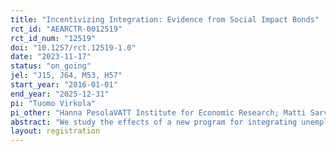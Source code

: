 ```yaml
---
title: "Incentivizing Integration: Evidence from Social Impact Bonds"
rct_id: "AEARCTR-0012519"
rct_id_num: "12519"
doi: "10.1257/rct.12519-1.0"
date: "2023-11-17"
status: "on_going"
jel: "J15, J64, M53, H57"
start_year: "2016-01-01"
end_year: "2025-12-31"
pi: "Tuomo Virkola"
pi_other: "Hanna PesolaVATT Institute for Economic Research; Matti SarvimäkiAalto University School of Business, Helsinki GSE, VATT Institute for Economic Research "
abstract: "We study the effects of a new program for integrating unemployed immigrants into the labor market. A key part of this program is to create strong financial incentives for private service providers to place immigrants into gainful employment. Participation is randomized and service providers are compensated for the cost-savings to the public sector (measured by income taxes and unemployment benefits) relative to a control group participating in business-as-usual services. The new program provides a fast track to on-the-job training, while the business-as-usual services emphasize in-class language training. Thus, there is a potential trade-off between being employed in the short-run and accumulating general skills that can be beneficial in the long-run. We use the randomization and administrative data on participants' labor market outcomes, training participation and language skills to measure the effectiveness of the program both in the short- and long-run."
layout: registration
---
```



